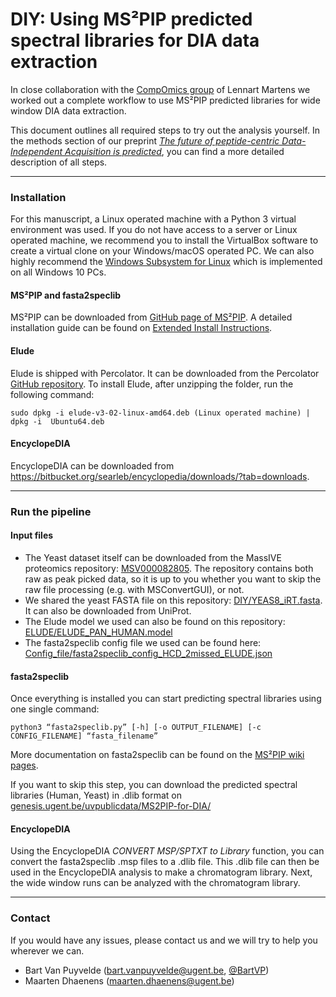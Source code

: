 # DIY: Using MS²PIP predicted spectral libraries for DIA data extraction

In close collaboration with the [CompOmics group](https://www.compomics.com) of Lennart Martens we worked out a complete workflow to use MS²PIP predicted libraries for wide window DIA data extraction.

This document outlines all required steps to try out the analysis yourself. In the methods section of our preprint *[The future of peptide-centric Data-Independent Acquisition is predicted](https://www.biorxiv.org/content/10.1101/681429v1)*, you can find a more detailed description of all steps.

---

### Installation
For this manuscript, a Linux operated machine with a Python 3 virtual environment was used. If you do not have access to a server or Linux operated machine, we recommend you to install the VirtualBox software to create a virtual clone on your Windows/macOS operated PC. We can also highly recommend the [Windows Subsystem for Linux](https://docs.microsoft.com/en-us/windows/wsl/install-win10) which is implemented on all Windows 10 PCs.

#### MS²PIP and fasta2speclib
MS²PIP can be downloaded from [GitHub page of MS²PIP](https://github.com/compomics/ms2pip_c/releases/latest). A detailed installation guide can be found on [Extended Install Instructions](https://github.com/compomics/ms2pip_c/wiki/Extended_install_instructions).

#### Elude
Elude is shipped with Percolator. It can be downloaded from the Percolator [GitHub repository](https://github.com/percolator/percolator/releases). To install Elude, after unzipping the folder, run the following command:
```
sudo dpkg -i elude-v3-02-linux-amd64.deb (Linux operated machine) | dpkg -i  Ubuntu64.deb
```

#### EncyclopeDIA
EncyclopeDIA can be downloaded from https://bitbucket.org/searleb/encyclopedia/downloads/?tab=downloads.

---

### Run the pipeline
#### Input files
- The Yeast dataset itself can be downloaded from the MassIVE proteomics repository: [MSV000082805](https://massive.ucsd.edu/ProteoSAFe/dataset.jsp?task=e340c79fbdc64e14a710265761bfeed5). The repository contains both raw as peak picked data, so it is up to you whether you want to skip the raw file processing (e.g. with MSConvertGUI), or not.
- We shared the yeast FASTA file on this repository: [DIY/YEAS8_iRT.fasta](https://github.com/brvpuyve/MS2PIP-for-DIA/blob/master/DIY/YEAS8_iRT.fasta). It can also be downloaded from UniProt.
- The Elude model we used can also be found on this repository: [ELUDE/ELUDE_PAN_HUMAN.model](https://github.com/brvpuyve/MS2PIP-for-DIA/blob/master/ELUDE/ELUDE_PAN_HUMAN.model)
- The fasta2speclib config file we used can be found here: [Config_file/fasta2speclib_config_HCD_2missed_ELUDE.json](https://github.com/brvpuyve/MS2PIP-for-DIA/blob/master/Config_file/fasta2speclib_config_HCD_2missed_ELUDE.json)
 
#### fasta2speclib
Once everything is installed you can start predicting spectral libraries using one single command:
```
python3 “fasta2speclib.py” [-h] [-o OUTPUT_FILENAME] [-c CONFIG_FILENAME] “fasta_filename”
```
More documentation on fasta2speclib can be found on the
[MS²PIP wiki pages](http://compomics.github.io/projects/ms2pip_c/wiki/fasta2speclib).

If you want to skip this step, you can download the predicted spectral libraries (Human, Yeast) in .dlib format on 
[genesis.ugent.be/uvpublicdata/MS2PIP-for-DIA/](http://genesis.ugent.be/uvpublicdata/MS2PIP-for-DIA/)

#### EncyclopeDIA
Using the EncyclopeDIA *CONVERT MSP/SPTXT to Library* function, you can convert the fasta2speclib .msp files to a .dlib file. This .dlib file can then be used in the EncyclopeDIA analysis to make a chromatogram library. Next, the wide window runs can be analyzed with the chromatogram library.

---
### Contact
If you would have any issues, please contact us and we will try to help you wherever we can. 
- Bart Van Puyvelde ([bart.vanpuyvelde@ugent.be](mailto:bart.vanpuyvelde@ugent.be), [@BartVP](https://twitter.com/BartVP))
- Maarten Dhaenens ([maarten.dhaenens@ugent.be](mailto:maarten.dhaenens@ugent.be))
